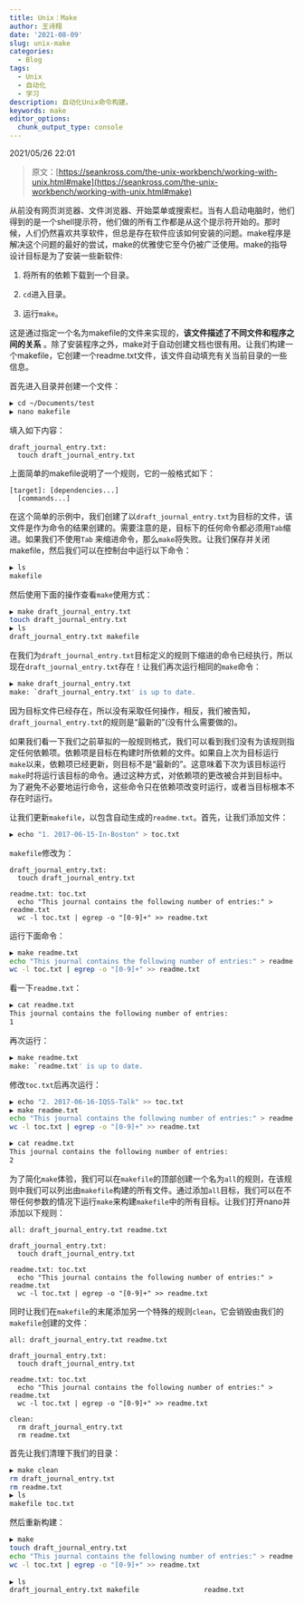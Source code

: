 ```yaml
---
title: Unix：Make
author: 王诗翔
date: '2021-08-09'
slug: unix-make
categories:
  - Blog
tags:
  - Unix
  - 自动化
  - 学习
description: 自动化Unix命令构建。
keywords: make
editor_options:
  chunk_output_type: console
---
```


2021/05/26 22:01

> 原文：[https://seankross.com/the-unix-workbench/working-with-unix.html#make](https://seankross.com/the-unix-workbench/working-with-unix.html#make)


从前没有网页浏览器、文件浏览器、开始菜单或搜索栏。当有人启动电脑时，他们得到的是一个shell提示符，他们做的所有工作都是从这个提示符开始的。那时候，人们仍然喜欢共享软件，但总是存在软件应该如何安装的问题。make程序是解决这个问题的最好的尝试，make的优雅使它至今仍被广泛使用。make的指导设计目标是为了安装一些新软件:

1. 将所有的依赖下载到一个目录。

2. `cd`进入目录。

3. 运行`make`。

这是通过指定一个名为makefile的文件来实现的，**该文件描述了不同文件和程序之间的关系** 。除了安装程序之外，make对于自动创建文档也很有用。让我们构建一个makefile，它创建一个readme.txt文件，该文件自动填充有关当前目录的一些信息。

首先进入目录并创建一个文件：

```Bash
▶ cd ~/Documents/test                                                                                                         
▶ nano makefile
```


填入如下内容：

```纯文本
draft_journal_entry.txt:
  touch draft_journal_entry.txt
```


上面简单的makefile说明了一个规则，它的一般格式如下：

```纯文本
[target]: [dependencies...]
  [commands...]
```


在这个简单的示例中，我们创建了以`draft_journal_entry.txt`为目标的文件，该文件是作为命令的结果创建的。需要注意的是，目标下的任何命令都必须用`Tab`缩进。如果我们不使用`Tab` 来缩进命令，那么`make`将失败。让我们保存并关闭makefile，然后我们可以在控制台中运行以下命令：

```Bash
▶ ls
makefile
```


然后使用下面的操作查看`make`使用方式：

```Bash
▶ make draft_journal_entry.txt
touch draft_journal_entry.txt                                                                                                     
▶ ls
draft_journal_entry.txt makefile
```


在我们为`draft_journal_entry.txt`目标定义的规则下缩进的命令已经执行，所以现在`draft_journal_entry.txt`存在！让我们再次运行相同的`make`命令：

```bash
▶ make draft_journal_entry.txt
make: `draft_journal_entry.txt' is up to date.
```


因为目标文件已经存在，所以没有采取任何操作，相反，我们被告知，`draft_journal_entry.txt`的规则是“最新的”(没有什么需要做的)。

如果我们看一下我们之前草拟的一般规则格式，我们可以看到我们没有为该规则指定任何依赖项。依赖项是目标在构建时所依赖的文件。如果自上次为目标运行`make`以来，依赖项已经更新，则目标不是“最新的”。这意味着下次为该目标运行`make`时将运行该目标的命令。通过这种方式，对依赖项的更改被合并到目标中。为了避免不必要地运行命令，这些命令只在依赖项改变时运行，或者当目标根本不存在时运行。

让我们更新`makefile`，以包含自动生成的`readme.txt`。首先，让我们添加文件：

```bash
▶ echo "1. 2017-06-15-In-Boston" > toc.txt
```


`makefile`修改为：

```纯文本
draft_journal_entry.txt:
  touch draft_journal_entry.txt
  
readme.txt: toc.txt
  echo "This journal contains the following number of entries:" > readme.txt
  wc -l toc.txt | egrep -o "[0-9]+" >> readme.txt
```


运行下面命令：

```bash
▶ make readme.txt
echo "This journal contains the following number of entries:" > readme.txt
wc -l toc.txt | egrep -o "[0-9]+" >> readme.txt
```


看一下`readme.txt`：

```bash
▶ cat readme.txt 
This journal contains the following number of entries:
1
```


再次运行：

```bash
▶ make readme.txt 
make: `readme.txt' is up to date.
```


修改`toc.txt`后再次运行：

```bash
▶ echo "2. 2017-06-16-IQSS-Talk" >> toc.txt
▶ make readme.txt
echo "This journal contains the following number of entries:" > readme.txt
wc -l toc.txt | egrep -o "[0-9]+" >> readme.txt

▶ cat readme.txt                           
This journal contains the following number of entries:
2 
```


为了简化`make`体验，我们可以在`makefile`的顶部创建一个名为`all`的规则，在该规则中我们可以列出由`makefile`构建的所有文件。通过添加`all`目标，我们可以在不带任何参数的情况下运行`make`来构建`makefile`中的所有目标。让我们打开nano并添加以下规则：

```纯文本
all: draft_journal_entry.txt readme.txt

draft_journal_entry.txt:
  touch draft_journal_entry.txt
  
readme.txt: toc.txt
  echo "This journal contains the following number of entries:" > readme.txt
  wc -l toc.txt | egrep -o "[0-9]+" >> readme.txt
```


同时让我们在`makefile`的末尾添加另一个特殊的规则`clean`，它会销毁由我们的`makefile`创建的文件：

```纯文本
all: draft_journal_entry.txt readme.txt

draft_journal_entry.txt:
  touch draft_journal_entry.txt
  
readme.txt: toc.txt
  echo "This journal contains the following number of entries:" > readme.txt
  wc -l toc.txt | egrep -o "[0-9]+" >> readme.txt
  
clean:
  rm draft_journal_entry.txt
  rm readme.txt
```


首先让我们清理下我们的目录：

```bash
▶ make clean
rm draft_journal_entry.txt
rm readme.txt                                                                                                     
▶ ls
makefile toc.txt
```


然后重新构建：

```bash
▶ make
touch draft_journal_entry.txt
echo "This journal contains the following number of entries:" > readme.txt
wc -l toc.txt | egrep -o "[0-9]+" >> readme.txt
                                                                                                     
▶ ls
draft_journal_entry.txt makefile                readme.txt              toc.txt
```




